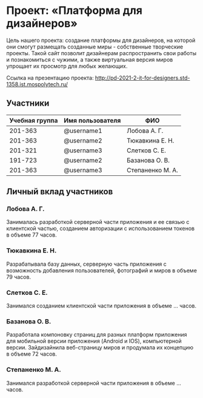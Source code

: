 # Проект: «Платформа для дизайнеров»

Цель нашего проекта: создание платформы для дизайнеров, на которой они смогут размещать созданные миры - собственные творческие проекты. Такой сайт позволит дизайнерам распространить свои работы и познакомиться с чужими, а также виртуальная версия миров упрощает их просмотр для любых желающих.

Ссылка на презентацию проекта: http://pd-2021-2-it-for-designers.std-1358.ist.mospolytech.ru/

## Участники

| Учебная группа | Имя пользователя | ФИО                      |
|----------------|------------------|--------------------------|
| 201-363       | @username1       | Лобова А. Г.            |
| 201-363        | @username2       | Тюкавкина Е. Н.           |
| 201-321        | @username3       | Слетков С. Е. |
| 191-723        | @username2       | Базанова О. В.             |
| 201-363       | @username3       |Степаненко М. А. |

## Личный вклад участников

### Лобова А. Г. 

Занималась разработкой серверной части приложения и ее связью с клиентской частью, созданием авторизации с использованием токенов в объеме 77 часов.

### Тюкавкина Е. Н.   

Разрабатывала базу данных, серверную часть приложения с возможность добавления пользователей, фотографий и миров в объеме 79 часов.

### Слетков С. Е.

Занимался созданием клиентской части приложения в объеме ... часов.

### Базанова О. В.

Разработала компоновку страниц для разных платформ приложения для мобильной версии приложения (Android и IOS), компьютерной версии. Зайдизайнила веб-страницу миров и продумала их концепцию в объеме 72 часов. 

### Степаненко М. А.

Занимался разработкой серверной части приложения в объеме ... часов.
